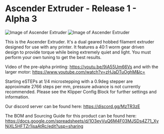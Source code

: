 # Ascender Extruder - Release 1 - Alpha 3

![Image of Ascender Extruder](https://github.com/Annex-Engineering/Ascender-Extruder/blob/master/Renders/Ascender_Front_A1.JPG?raw=true?raw=true)
![Image of Ascender Extruder](https://github.com/Annex-Engineering/Ascender-Extruder/blob/master/Renders/Ascender_Rear_A1.JPG?raw=true?raw=true)

This is the Ascender Extruder. It's a dual geared hobbed filament extruder designed for use with any printer. It features a 40:1 worm gear driven design to provide torque while being extremely quiet and light. You must perform your own tuning to get the best results.

Video of the pre-alpha printing: https://youtu.be/9iA55Um66Vs and with the larger motor: https://www.youtube.com/watch?v=zHJaDTuOghM&lc=

Starting eSTEPs at 1/4 microstepping with a 0.9deg stepper are approximate 2766 steps per mm, pressure advance is not currently recommended. Please see the Klipper Config Block for further settings and information.

Our discord server can be found here: https://discord.gg/MzTR3zE

The BOM and Sourcing Guide for this product can be found here: https://docs.google.com/spreadsheets/d/1O3eyVuQ6M4F03MJSDs4Z71_XyNjXL5HFTZr1jsaAtRc/edit?usp=sharing


